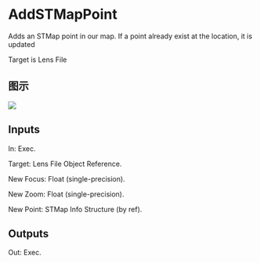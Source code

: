 # AddSTMapPoint

Adds an STMap point in our map. If a point already exist at the location, it is updated

Target is Lens File

## 图示

![]($-20221218-19404183.png)

## Inputs

In: Exec.

Target: Lens File Object Reference.

New Focus: Float (single-precision).

New Zoom: Float (single-precision).

New Point: STMap Info Structure (by ref).  

## Outputs

Out: Exec.

